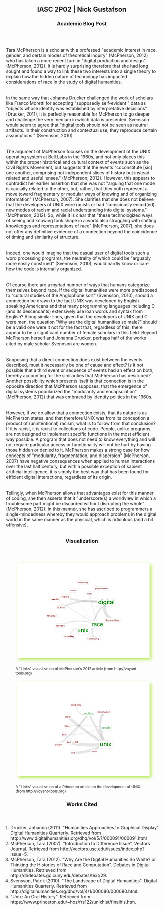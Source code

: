 <style type="text/css">
#main_content section { border:solid 2px #B5E853;border-radius:10px }
#main_content header { background-color:#B5E853 }
#main_content h2, #main_content h3 { color:#1A1A1A;padding:5px 0 0 5px }

#visualization img { margin:5px 15px 25px 5px;box-shadow:5px 5px 10px #B5E853;background-color:#ffffff }
#visualization figcaption { font-size:smaller }

p { padding:10px }
</style>

<section id="blog-body">
<header>
<h2>IASC 2P02 | Nick Gustafson</h2>
<h3>Academic Blog Post</h3>
</header>

<p>Tara McPherson is a scholar with a professed &quot;academic interest in race, gender, and certain modes of theoretical inquiry&quot; (McPherson, 2012) 
who has taken a more recent turn in &quot;digital production and design&quot; (McPherson, 2012).  It is hardly surprising therefore that she had long 
sought and found a way to link these two interests into a single theory to explain how the hidden nature of technology has impacted considerations 
of race in the study of digital humanities.</p>

<p>In the same way that Johanna Drucker challenged the work of scholars like Franco Moretti for accepting &quot;supposedly self-evident &quot; data as &quot;objects 
whose identity was established by interpretative decisions&quot; (Drucker, 2011), it is perfectly reasonable for McPherson to go deeper and challenge the 
very medium in which data is presented.  Svensson would seem to agree that &quot;digital tools should not be seen as neutral artifacts. In their construction and contextual use, they reproduce certain assumptions.&quot; (Svennson, 2010).</p>

<p>The argument of McPherson focuses on the development of the UNIX operating system at Bell Labs in the 1960s, and not only places this within the 
proper historical and cultural context of events such as the Civil Rights Movement, but suggests that  the events &quot;coconstitute [sic] one another, 
comprising not independent slices of history but instead related and useful lenses.&quot; (McPherson, 2012).  However, this appears to contradict her earlier 
assertion that she was not &quot;arguing that one mode is causally related to the other, but, rather, that they both represent a move toward fragmentary 
or modular ways of knowing and of organizing information&quot; (McPherson, 2007).  She clarifies that she does not believe that the developers of UNIX 
were racists or had &quot;consciously encod(ed) new modes of racism and racial understanding into digital systems.&quot;(McPherson, 2012).  So, while it is 
clear that &quot;these technologized ways of seeing and knowing took shape in a world also struggling with shifting knowledges and representations of 
race&quot; (McPherson, 2007), she does not offer any definitive evidence of a connection beyond the coincidence of timing and similarity of structure.</p>

<p>Indeed, one would imagine that the casual user of digital tools such a word processing programs, the neutrality of which could be &quot;arguably more 
easily construed&quot; (Svennson, 2010), would hardly know or care how the code is internally organized.</p>

<p>Of course there are a myriad number of ways that humans categorize themselves beyond race. If the digital humanities were more predisposed to &quot;cultural 
studies of the Anglophone sort&quot; (Svensson, 2010), should a connection be drawn to the fact UNIX was developed by English-speaking Americans and that 
many programming languages including C (and its descendants) extensively use loan words and syntax from English? Along similar lines, given that the 
developers of UNIX and C were men, the question &quot;Why are the digital humanities so male?&quot; should be a valid one were it not for the fact that, regardless 
of this, there appear to be a significant number of female scholars in this field.  Beyond McPherson herself and Johanna Drucker, perhaps half of the 
works cited by male scholar Svennson are women.</p>

<p>Supposing that a direct connection does exist between the events described, must it necessarily be one of cause and effect?  Is it not possible that a 
third event or sequence of events had an effect on both, thereby accounting for the similarities that McPherson has described?  Another possibility which 
presents itself is that connection is in the opposite direction that McPherson supposes;  that the emergence of digital systems popularized the 
&quot;modularity and encapsulation&quot; (McPherson, 2012) that was embraced by identity politics in the 1960s.</p>

<p>However, if we do allow that a connection exists, that its nature is as McPherson states.  and that therefore UNIX was from its conception a product of  
(unintentional) racism, what is to follow from that conclusion?  If it is racist, it is racist to collections of code.  People, unlike programs, are not 
designed to implement specific functions in the most efficient way possible.  A program that does not need to know everything and will not require particular 
access or functionality will not be hurt by having those hidden or denied to it.  McPherson makes a strong case for how concepts of  
&quot;modularity, fragmentation, and dispersion&quot; (McPherson, 2007) have negative consequences when applied to human interactions over the last half century, but 
with a possible exception of sapient artificial intelligence, it is simply the best way that has been found for efficient digital interactions, regardless 
of its origin.</p>

<p>Tellingly, when McPherson allows that advantages exist for this manner of coding, she then asserts that it &quot;underscore(s) a worldview in which a troublesome 
part might be discarded without disrupting the whole&quot; (McPherson, 2012).   In this manner, she has ascribed to programmers a single-mindedness whereby they 
would approach problems in the digital world in the same manner as the physical, which is ridiculous (and a bit offensive).</p>
</section>

<section id="visualization">
<header>
<h3>Visualization</h3>
</header>
<figure>
<img src="images/voyant1.png" />
<figcaption>A "Links" visualization of McPherson's 2012 article (from http://voyant-tools.org)</figcaption>
</figure>

<figure>
<img src="images/voyant2.png" />
<figcaption>A "Links" visualization of a Princeton article on the development of UNIX (from http://voyant-tools.org)</figcaption>
</figure>
</section>

<section id="works-cited">
<header>
<h3>Works Cited</h3>
</header>
<ol>
<li>Drucker, Johanna (2011). "Humanities Approaches to Graphical Display". Digital Humanities Quarterly. Retrieved from http://www.digitalhumanities.org/dhq/vol/5/1/000091/000091.html</li>
<li>McPherson, Tara (2007). "Introduction to Difference Issue". Vectors Journal. Retrieved from http://vectors.usc.edu/issues/index.php?issue=5.</li>
<li>McPherson, Tara (2012). "Why Are the Digital Humanities So White? or Thinking the Histories of Race and Computation". Debates in Digital Humanities. Retrieved from http://dhdebates.gc.cuny.edu/debates/text/29.</li>
<li>Svensson, Patrik (2010). "The Landscape of Digital Humanities". Digital Humanities Quarterly. Retrieved from http://digitalhumanities.org/dhq/vol/4/1/000080/000080.html.</li>
<li>"Unix: An Oral History". Retrieved from https://www.princeton.edu/~hos/frs122/unixhist/finalhis.htm.</li>
</ol>
</section>
